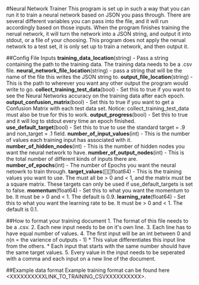 #Neural Network Trainer
This program is set up in such a way that you can run it to train a neural network based on JSON you pass through. There are several different variables you can pass into the file, and it will run accordingly based on those inputs. When the program finishes training the nerual network, it will turn the network into a JSON string, and output it into stdout, or a file of your choosing. This program does not apply the nerual network to a test set, it is only set up to train a network, and then output it. 

##Config File Inputs
	**training_data_location**(string) - Pass a string containing the path to the training data. The training data needs to be a .csv file.
	**neural_network_file_location**(string) - pass a string that will be the name of the file this writes the JSON string to.
	**output_file_location**(string) - This is the path to wherever you want any other output the program would write to go.
	**collect_training_test_data**(bool) - Set this to true if you want to see the Neural Networks accuracy on the training data after each epoch.
	**output_confusion_matrix**(bool) - Set this to true if you want to get a Confusion Matrix with each test data set. Notice: collect_training_test_data must also be true for this to work.
	**output_progress**(bool) - Set this to true and it will log to stdout every time an epoch finished.
	**use_default_target**(bool) - Set this to true to use the standard target = .9 and non_target = .1 field.
	**number_of_input_values**(int) - This is the number of values each training input has associated with it. 
	**number_of_hidden_nodes**(int) - This is the number of hidden nodes you want the neural network to have.
	**number_of_output_nodes**(int) - This is the total number of different kinds of inputs there are.
	**number_of_epochs**(int) - The number of Epochs you want the neural netowrk to train through.
	**target_values**([][]float64) - This is the training values you want to use. The must all be > 0 and < 1, and the matrix must be a square matrix. These targets can only be used if use_default_targets is set to false.
	**momentum**(float64) - Set this to what you want the momentum to be. It must be > 0 and < 1. The default is 0.9.
	**learning_rate**(float64) - Set this to what you want the learning rate to be. It must be > 0 and < 1. The default is 0.1.



##How to format your training document
	1. The format of this file needs to be a .csv. 
	2. Each new input needs to be on it's own line. 
	3. Each line has to have equal number of values. 
	4. The first input will be an int between 0 and n(n = the varience of outputs - 1)
	   * This value differentiates this input line from the others. 
	   * Each input that starts with the same number should have the same target values. 
	5. Every value in the input needs to be seperated with a comma and each input on a new line of the document. 

##Example data format
	Example training format can be found here <XXXXXXXXXXLINK_TO_TRAINING_CSVXXXXXXXXXX>.
